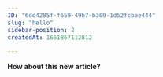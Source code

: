 ```yaml
---
ID: "6dd4285f-f659-49b7-b309-1d52fcbae444"
slug: "hello"
sidebar-position: 2
createdAt: 1661867112812

---
```

**How about this new article?**

